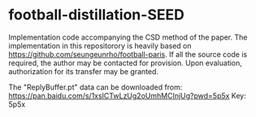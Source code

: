 # football-distillation-SEED
Implementation code accompanying the CSD method of the paper. The implementation in this repositorory is heavily based on https://github.com/seungeunrho/football-paris. If all the source code is required, the author may be contacted for provision. Upon evaluation, authorization for its transfer may be granted.

The "ReplyBuffer.pt" data can be downloaded from: https://pan.baidu.com/s/1xsICTwLzUg2oUmhMCInjUg?pwd=5p5x Key: 5p5x 

